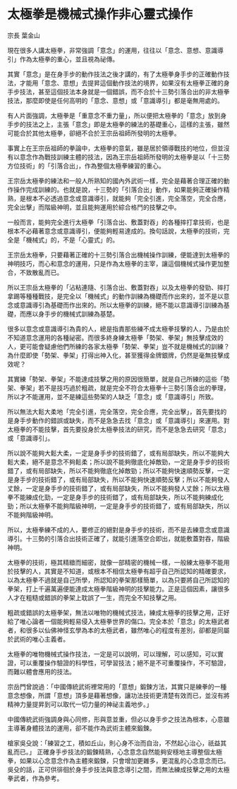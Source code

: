 # 太極拳是機械式操作非心靈式操作

宗長
葉金山

現在很多人講太極拳，非常強調「意念」的運用，往往以「意念、意想、意識導引」作為太極拳的重心，並且視為祕傳。

其實「意念」是在身手步的動作技法之後才講的，有了太極拳身手步的正確動作技法，才能用「意念、意想」去提昇這個動作技法的境界，如果沒有太極拳正確的身手步技法，甚至這個技法本身就是一個錯誤，而不合於十三勢引落合出的非太極拳技法，那麼即使是任何高明的「意念、意想」或「意識導引」都是毫無用處的。

有人片面強調，太極拳是「重意念不重力量」，所以便把太極拳的「意念」放到身手步的技法之上，主張「意念」即是太極拳的練法的基礎重心，這樣的主張，雖然可能合於其他太極拳，卻絕不合於王宗岳祖師所發明的太極拳。

事實上在王宗岳祖師的拳論中，太極拳的意氣，雖是居於領導戰技的地位，但並沒有以意念作為戰技訓練主體的技法，因為王宗岳祖師所發明的太極拳是以「十三勢方位技術」的「引落合出」，作為整個太極拳練習的重心。

王宗岳太極拳的練法和一般人所熟知的國內外武術一樣，完全是藉著合理正確的動作操作完成訓練的。也就是說，十三勢的「引落合出」動作，如果能夠正確操作精熟，是根本不必透過意念或意識導引，就能夠「完全引進，完全落空，完全合應，完全出擊」而階級神明，並且能夠運用於綜合格鬥的技擊之中。

一般而言，能夠完全進行太極拳「引落合出、敷蓋對吞」的各種摔打拿技術，也是根本不必藉著意念或意識導引，便能夠輕易達成的。換句話說，太極拳的技術，完全是「機械式」的，不是「心靈式」的。

王宗岳太極拳，只要藉著正確的十三勢引落合出機械操作訓練，便能達到太極拳的神明技巧，而心和意念的運用，只是作為太極拳的主宰，讓這個機械式操作更加整合，不致散亂而已。

所以王宗岳太極拳的「沾粘連隨、引落合出、敷蓋對吞」以及太極拳的發勁、摔打拿踢等種種戰技，是完全以「機械式」的動作訓練為機礎而作出來的，並不是以意念或意識導引為基礎而作出來的。所以太極拳的訓練，絕不能以意識導引訓練為基礎，而應以身手步的機械式訓練為基楚。

很多以意念或意識導引為貴的人，總是指責那些練不成太極拳技擊的人，乃是由於不知道意念運用的各種祕密。而很多終身練太極拳「勢架、拳架」無技擊成效的人，更可能會疑慮他們所練的各家太極拳「勢架、拳架」豈不就是機械式的訓練？為什麼即使「勢架、拳架」打得出神入化，甚至獲得金牌銀牌，仍然是毫無技擊成效呢？

其實練「勢架、拳架」不能達成技擊之用的原因很簡單，就是自己所練的這些「勢架、拳架」若不是技巧過於粗疏，就是完全不符合太極拳十三勢引落合出的拳理，所以才不能運用，並不是練這些勢架的人缺乏「意念」或「意識導引」所致。

所以無法大鬆大柔地「完全引進，完全落空，完全合應，完全出擊」，首先要找的是身手步動作的錯誤或缺失，而不是急急去找「意念」或「意識導引」來運用。對太極拳的不能技擊，首先要投身於太極拳技法的研究，而不是急急去研究「意念」或「意識導引」。

所以說不能夠大鬆大柔，一定是身手步的技術錯了，或有局部缺失，所以不能夠大鬆大柔，絕不是意念不夠鬆柔；所以說不能夠徹底化掉敵勁，一定是身手步的技術錯了，或有局部缺失，所以不能夠徹底化掉敵勁；所以不能夠快速順勢反擊，一定是身手步的技術錯了，或有局部缺失，所以不能夠快速順勢反擊；所以不能夠發人丈餘，一定是身手步的技術錯了，或有局部缺失，所以不能夠發人丈餘；所以太極拳不能練成化勁，一定是身手步的技術錯了，或有局部缺失，所以不能夠練成化勁；所以太極拳不能夠階級神明，一定是身手步的技術錯了，或有局部缺失，所以不能夠階級神明。

所以，太極拳練不成的人，要修正的絕對是身手步的技術，而不是去練意念或意識導引。十三勢的引落合出技術正確了，就能引進落空合即出，就能敷蓋對吞，階級神明。

太極拳的技術，極其精緻而細密，就像一部精密的機械一樣，一般練太極拳不能用於技擊的人，其實是不知道，或根本不相信太極拳有超乎自己所認知的精確要求，以為太極拳不過就是自己所學，所認知的拳架那樣簡單，以為只要將自己所認知的拳架，打上千遍萬遍便能達成太極拳階級神明的技擊能力。正是這個因素，讓很多人才在粗糙或錯誤的拳架上耽誤了一生，而完全不知技擊之用。

粗疏或錯誤的太極拳架，無法以唯物的機械式技法，練成太極拳的技擊之用，正好給了唯心論者一個能夠輕易侵入太極拳世界的傷口。完全本於「意念」的太極武者者，和很多以仙佛神怪玄學為本的太極武者，雖然唯心的程度有差別，卻都是同屬於武術的唯心主義者。

太極拳的唯物機械式操作技法，一定是可以說明，可以理解，可以感知，可以實證，可以重覆操作驗證的科學性，可學習技法；絕不是不可重覆操作，不可驗證，而難以體會應用的技法。

宗岳門曾說過：「中國傳統武術裡常用的「意想」鍛鍊方法，其實只是練拳的一種意念想像，所謂「意想」頂多是藉著想像，讓功法技術更清楚有效而已，並沒有將精神力量提昇到可以取代一切力量的神祕主義地步。」

中國傳統武術強調身與心同修，形與意並重，但必以身手步之技法為根本，心意雖主導著身體技法的運用，卻不能作為武術主體來鍛鍊。

槍家吳殳說：「練習之工，積如丘山，則心身不治而自治，不然起心治心，祇益其亂而已。」 正確身手步技法的鍛鍊精熟，心念意念自然能夠安穩地主導整個太極拳，如果以心念意念作為主體來鍛鍊，只會增加更雜多，更混亂的心念意念而已。吳殳的話，正可供徘徊於身手步技法與意念導引之間，而無法練成技擊之用的太極拳武者，作為參考。